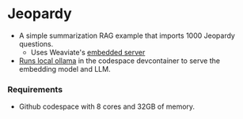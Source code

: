 # Jeopardy
- A simple summarization RAG example that imports 1000 Jeopardy questions.
  - Uses Weaviate's [embedded server](https://weaviate.io/developers/weaviate/connections/connect-embedded)
- [Runs local ollama](https://github.com/prulloac/devcontainer-features/tree/main/src/ollama) in the codespace devcontainer to serve the embedding model and LLM.

### Requirements
- Github codespace with 8 cores and 32GB of memory.

